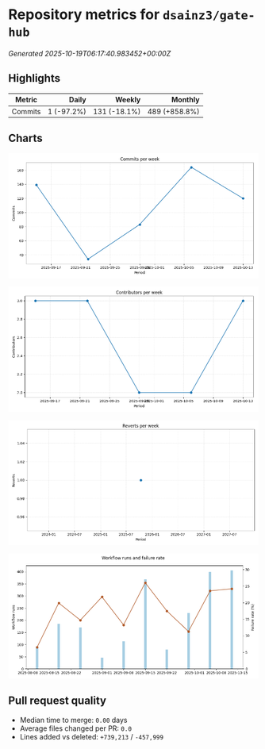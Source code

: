 # Repository metrics for `dsainz3/gate-hub`

_Generated 2025-10-19T06:17:40.983452+00:00Z_

## Highlights

| Metric | Daily | Weekly | Monthly |
| --- | ---: | ---: | ---: |
| Commits | 1 (-97.2%) | 131 (-18.1%) | 489 (+858.8%) |

## Charts

![Commits per week](./commits_per_week.png)

![Contributors per week](./contributors_per_week.png)

![Reverts per week](./reverts_per_week.png)

![CI health](./ci_failure_rate.png)

## Pull request quality

* Median time to merge: `0.00` days
* Average files changed per PR: `0.0`
* Lines added vs deleted: `+739,213` / `-457,999`